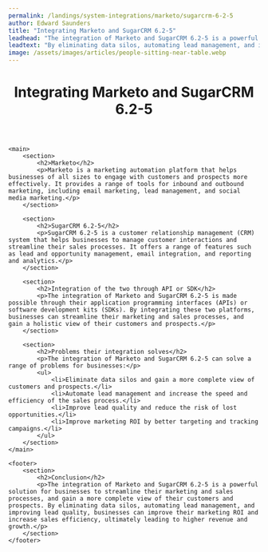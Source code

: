 ```yaml
---
permalink: /landings/system-integrations/marketo/sugarcrm-6-2-5
author: Edward Saunders
title: "Integrating Marketo and SugarCRM 6.2-5"
leadhead: "The integration of Marketo and SugarCRM 6.2-5 is a powerful solution for businesses to streamline their marketing and sales processes, and gain a more complete view of their customers and prospects"
leadtext: "By eliminating data silos, automating lead management, and improving lead quality, businesses can improve their marketing ROI and increase sales efficiency, ultimately leading to higher revenue and growth."
image: /assets/images/articles/people-sitting-near-table.webp
---
```

<div class="arttext">	<header>
		<h1>Integrating Marketo and SugarCRM 6.2-5</h1>
	</header>

	<main>
		<section>
			<h2>Marketo</h2>
			<p>Marketo is a marketing automation platform that helps businesses of all sizes to engage with customers and prospects more effectively. It provides a range of tools for inbound and outbound marketing, including email marketing, lead management, and social media marketing.</p>
		</section>

		<section>
			<h2>SugarCRM 6.2-5</h2>
			<p>SugarCRM 6.2-5 is a customer relationship management (CRM) system that helps businesses to manage customer interactions and streamline their sales processes. It offers a range of features such as lead and opportunity management, email integration, and reporting and analytics.</p>
		</section>

		<section>
			<h2>Integration of the two through API or SDK</h2>
			<p>The integration of Marketo and SugarCRM 6.2-5 is made possible through their application programming interfaces (APIs) or software development kits (SDKs). By integrating these two platforms, businesses can streamline their marketing and sales processes, and gain a holistic view of their customers and prospects.</p>
		</section>

		<section>
			<h2>Problems their integration solves</h2>
			<p>The integration of Marketo and SugarCRM 6.2-5 can solve a range of problems for businesses:</p>
			<ul>
				<li>Eliminate data silos and gain a more complete view of customers and prospects.</li>
				<li>Automate lead management and increase the speed and efficiency of the sales process.</li>
				<li>Improve lead quality and reduce the risk of lost opportunities.</li>
				<li>Improve marketing ROI by better targeting and tracking campaigns.</li>
			</ul>
		</section>
	</main>

	<footer>
		<section>
			<h2>Conclusion</h2>
			<p>The integration of Marketo and SugarCRM 6.2-5 is a powerful solution for businesses to streamline their marketing and sales processes, and gain a more complete view of their customers and prospects. By eliminating data silos, automating lead management, and improving lead quality, businesses can improve their marketing ROI and increase sales efficiency, ultimately leading to higher revenue and growth.</p>
		</section>
	</footer>
</div>